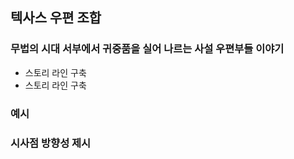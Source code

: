 ## 텍사스 우편 조합
### 무법의 시대 서부에서 귀중품을 실어 나르는 사설 우편부들 이야기 
- 스토리 라인 구축
- 스토리 라인 구축

### 예시

### 시사점 방향성 제시
